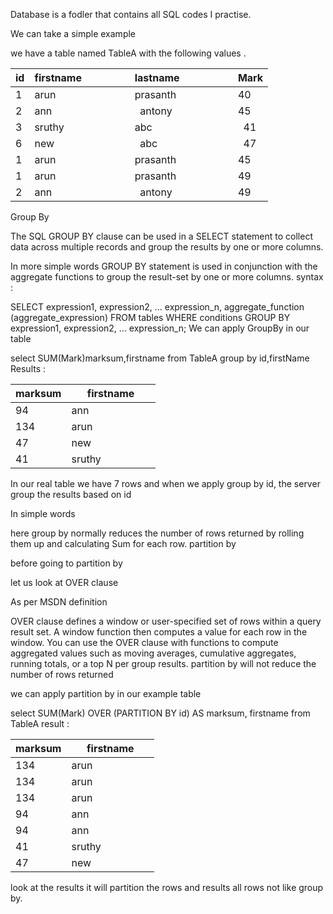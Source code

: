 Database is a fodler that contains all SQL codes I practise.


We can take a simple example

we have a table named TableA with the following values .

id | firstname     |              lastname        |            Mark
---|---------------|------------------------------|-----------------
1  | arun          |              prasanth        |            40
2  | ann           |              antony          |            45
3  | sruthy        |              abc             |            41
6  | new           |              abc             |            47
1  | arun          |              prasanth        |            45
1  | arun          |              prasanth        |            49
2  | ann           |              antony          |            49

Group By

The SQL GROUP BY clause can be used in a SELECT statement to collect data across multiple records and group the results by one or more columns.

In more simple words GROUP BY statement is used in conjunction with the aggregate functions to group the result-set by one or more columns.
syntax :

SELECT expression1, expression2, ... expression_n, 
       aggregate_function (aggregate_expression)
FROM tables
WHERE conditions
GROUP BY expression1, expression2, ... expression_n;
We can apply GroupBy in our table

select SUM(Mark)marksum,firstname from TableA
group by id,firstName
Results :

marksum | firstname
--------|--------
94      |ann                      
134     |arun                     
47      |new                      
41      |sruthy 

In our real table we have 7 rows and when we apply group by id, the server group the results based on id

In simple words

here group by normally reduces the number of rows returned by rolling them up and calculating Sum for each row.
partition by

before going to partition by

let us look at OVER clause

As per MSDN definition

OVER clause defines a window or user-specified set of rows within a query result set. A window function then computes a value for each row in the window. You can use the OVER clause with functions to compute aggregated values such as moving averages, cumulative aggregates, running totals, or a top N per group results.
partition by will not reduce the number of rows returned

we can apply partition by in our example table

select SUM(Mark) OVER (PARTITION BY id) AS marksum, firstname from TableA
result :

marksum | firstname 
--------|-----------
134     |arun                     
134     |arun                     
134     |arun                     
94      |ann                      
94      |ann                      
41      |sruthy                   
47      |new  

look at the results it will partition the rows and results all rows not like group by.
